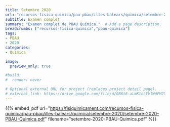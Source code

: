 ```yaml
---
title: Setembre 2020
url: "recursos-fisica-quimica/pau-pbau/illes-balears/quimica/setembre-2020"
subtitle: Examen complet
summary: "Examen complet de PBAU Química."  # Add a page description.
breadcrumbs: ["recursos-fisica-quimica","pbau-quimica"]
tags:
- PBAU
- 2020
categories:
- Química

image:
  preview_only: true

#build:
#  render: never

# Optional external URL for project (replaces project detail page).
# external_link: https://drive.google.com/file/d/0B6t6-aLmKtoLYVlWdFM2Ym5fV28/view
---
```


{{% embed_pdf url="https://fisiquimicament.com/recursos-fisica-quimica/pau-pbau/illes-balears/quimica/setembre-2020/setembre-2020-PBAU-Quimica.pdf" filename="setembre-2020-PBAU-Quimica.pdf" %}}